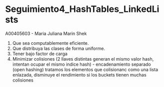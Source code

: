 # Seguimiento4_HashTables_LinkedLists
A00405603 - Maria Juliana Marin Shek


1. Que sea computablemente eficiente. 
2. Que distribuya las clases de forma uniforme. 
3. Tener bajo factor de carga 
4. Minimizar colisiones (2 llaves distintas generan el mismo valor hash, intentan ocupar el mismo indice hash) - encadenamiento separado (open hashing) tratamos los elementos que colisionanc como una lista enlazada, disminuye el rendimiento si los buckets tienen muchas colisiones
